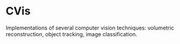# CVis
Implementations of several computer vision techniques: volumetric reconstruction, object tracking, image classification.
